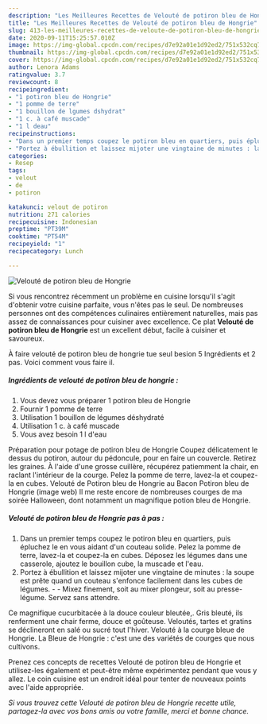 ```yaml
---
description: "Les Meilleures Recettes de Velouté de potiron bleu de Hongrie"
title: "Les Meilleures Recettes de Velouté de potiron bleu de Hongrie"
slug: 413-les-meilleures-recettes-de-veloute-de-potiron-bleu-de-hongrie
date: 2020-09-11T15:25:57.010Z
image: https://img-global.cpcdn.com/recipes/d7e92a01e1d92ed2/751x532cq70/veloute-de-potiron-bleu-de-hongrie-photo-principale-de-la-recette.jpg
thumbnail: https://img-global.cpcdn.com/recipes/d7e92a01e1d92ed2/751x532cq70/veloute-de-potiron-bleu-de-hongrie-photo-principale-de-la-recette.jpg
cover: https://img-global.cpcdn.com/recipes/d7e92a01e1d92ed2/751x532cq70/veloute-de-potiron-bleu-de-hongrie-photo-principale-de-la-recette.jpg
author: Lenora Adams
ratingvalue: 3.7
reviewcount: 8
recipeingredient:
- "1 potiron bleu de Hongrie"
- "1 pomme de terre"
- "1 bouillon de lgumes dshydrat"
- "1 c. à café muscade"
- "1 l deau"
recipeinstructions:
- "Dans un premier temps coupez le potiron bleu en quartiers, puis épluchez le en vous aidant d&#39;un couteau solide. Pelez la pomme de terre, lavez-la et coupez-la en cubes. Déposez les légumes dans une casserole, ajoutez le bouillon cube, la muscade et l&#39;eau."
- "Portez à ébullition et laissez mijoter une vingtaine de minutes : la soupe est prête quand un couteau s&#39;enfonce facilement dans les cubes de légumes.  Mixez finement, soit au mixer plongeur, soit au presse-légume. Servez sans attendre."
categories:
- Resep
tags:
- velout
- de
- potiron

katakunci: velout de potiron 
nutrition: 271 calories
recipecuisine: Indonesian
preptime: "PT39M"
cooktime: "PT54M"
recipeyield: "1"
recipecategory: Lunch

---
```



![Velouté de potiron bleu de Hongrie](https://img-global.cpcdn.com/recipes/d7e92a01e1d92ed2/751x532cq70/veloute-de-potiron-bleu-de-hongrie-photo-principale-de-la-recette.jpg)

Si vous rencontrez récemment un problème en cuisine lorsqu'il s'agit d'obtenir votre cuisine parfaite, vous n'êtes pas le seul. De nombreuses personnes ont des compétences culinaires entièrement naturelles, mais pas assez de connaissances pour cuisiner avec excellence. Ce plat <strong> Velouté de potiron bleu de Hongrie </strong> est un excellent début, facile à cuisiner et savoureux.

<!--inarticleads1-->

À faire velouté de potiron bleu de hongrie tue seul besion 5 Ingrédients et 2 pas. Voici comment vous faire il.

##### Ingrédients de velouté de potiron bleu de hongrie :

1. Vous devez vous préparer 1 potiron bleu de Hongrie
1. Fournir 1 pomme de terre
1. Utilisation 1 bouillon de légumes déshydraté
1. Utilisation 1 c. à café muscade
1. Vous avez besoin 1 l d&#39;eau


Préparation pour potage de potiron bleu de Hongrie Coupez délicatement le dessus du potiron, autour du pédoncule, pour en faire un couvercle. Retirez les graines. À l&#39;aide d&#39;une grosse cuillère, récupérez patiemment la chair, en raclant l&#39;intérieur de la courge. Pelez la pomme de terre, lavez-la et coupez-la en cubes. Velouté de Potiron bleu de Hongrie au Bacon Potiron bleu de Hongrie (image web) Il me reste encore de nombreuses courges de ma soirée Halloween, dont notamment un magnifique potion bleu de Hongrie. 

<!--inarticleads2-->

##### Velouté de potiron bleu de Hongrie pas à pas :

1. Dans un premier temps coupez le potiron bleu en quartiers, puis épluchez le en vous aidant d&#39;un couteau solide. Pelez la pomme de terre, lavez-la et coupez-la en cubes. Déposez les légumes dans une casserole, ajoutez le bouillon cube, la muscade et l&#39;eau.
1. Portez à ébullition et laissez mijoter une vingtaine de minutes : la soupe est prête quand un couteau s&#39;enfonce facilement dans les cubes de légumes. -  - Mixez finement, soit au mixer plongeur, soit au presse-légume. Servez sans attendre.


Ce magnifique cucurbitacée à la douce couleur bleutée,. Gris bleuté, ils renferment une chair ferme, douce et goûteuse. Veloutés, tartes et gratins se déclineront en salé ou sucré tout l&#39;hiver. Velouté à la courge bleue de Hongrie. La Bleue de Hongrie : c&#39;est une des variétés de courges que nous cultivons. 

<!--inarticleads1-->

<p>
Prenez ces concepts de recettes Velouté de potiron bleu de Hongrie et utilisez-les également et peut-être même expérimentez pendant que vous y allez. Le coin cuisine est un endroit idéal pour tenter de nouveaux points avec l'aide appropriée.
</p>

<p>
<i>Si vous trouvez cette Velouté de potiron bleu de Hongrie recette utile, partagez-la avec vos bons amis ou votre famille, merci et bonne chance.</i>
</p>
